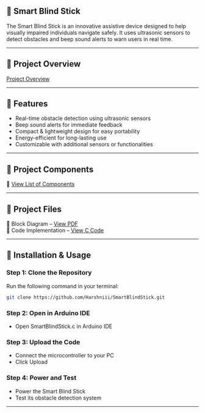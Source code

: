 ## 📌 Smart Blind Stick 
The Smart Blind Stick is an innovative assistive device designed to help visually impaired individuals navigate safely. It uses ultrasonic sensors to detect obstacles and beep sound alerts to warn users in real time.  

---

## 📂 Project Overview 
[Project Overview](ProjectOverview.jpg)  

---

## 🎯 Features 
- Real-time obstacle detection using ultrasonic sensors  
- Beep sound alerts for immediate feedback  
- Compact & lightweight design for easy portability  
- Energy-efficient for long-lasting use  
- Customizable with additional sensors or functionalities  

---

## 🔧 Project Components  
📄 [View List of Components](ComponentsOfSmartBlindStick.pdf)  

---

## 📁 Project Files  
📄 Block Diagram – [View PDF](BlockDiagramofSmartBlindStick.pdf)  
📄 Code Implementation – [View C Code](SmartBlindStick.c)  

---

## 🚀 Installation & Usage
### Step 1: Clone the Repository 
Run the following command in your terminal:  
```bash
git clone https://github.com/Harshniii/SmartBlindStick.git
```  

### Step 2: Open in Arduino IDE 
- Open SmartBlindStick.c in Arduino IDE  

### Step 3: Upload the Code  
- Connect the microcontroller to your PC  
- Click Upload

### Step 4: Power and Test  
- Power the Smart Blind Stick  
- Test its obstacle detection system  

---





